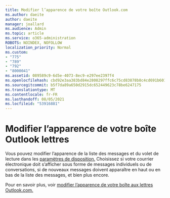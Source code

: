 ```yaml
---
title: Modifier l’apparence de votre boîte Outlook.com
ms.author: daeite
author: daeite
manager: joallard
ms.audience: Admin
ms.topic: article
ms.service: o365-administration
ROBOTS: NOINDEX, NOFOLLOW
localization_priority: Normal
ms.custom:
- "775"
- "789"
- "792"
- "8000041"
ms.assetid: 089589c9-6d5e-4073-8ec9-e297ee2397f4
ms.openlocfilehash: cbd92e3aa383bd84e2808297ffc6c75cd83878b8c4cd691b601af667f2110de2
ms.sourcegitcommit: b5f7da89a650d2915dc652449623c78be6247175
ms.translationtype: MT
ms.contentlocale: fr-FR
ms.lasthandoff: 08/05/2021
ms.locfileid: "53916881"
---
```

# <a name="change-the-look-of-your-outlook-mailbox"></a>Modifier l’apparence de votre boîte Outlook lettres

Vous pouvez modifier l’apparence de la liste des messages et du volet de lecture dans les [paramètres de disposition.](https://outlook.live.com/mail/options/mail/layout) Choisissez si votre courrier électronique doit s’afficher sous forme de messages individuels ou de conversations, si de nouveaux messages doivent apparaître en haut ou en bas de la liste des messages, et bien plus encore.
  
Pour en savoir plus, voir [modifier l’apparence de votre boîte aux lettres Outlook.com.](https://support.office.com/article/b41c2ecb-f23c-42b3-b7f8-659646d5e58c?wt.mc_id=Office_Outlook_com_Alchemy)
